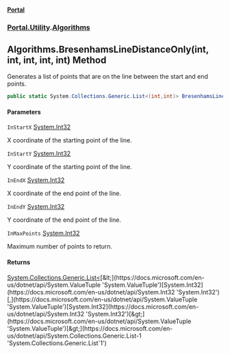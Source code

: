 #### [Portal](index.md 'index')
### [Portal.Utility](Portal.Utility.md 'Portal.Utility').[Algorithms](Portal.Utility.Algorithms.md 'Portal.Utility.Algorithms')

## Algorithms.BresenhamsLineDistanceOnly(int, int, int, int, int) Method

Generates a list of points that are on the line between the start and end points.

```csharp
public static System.Collections.Generic.List<(int,int)> BresenhamsLineDistanceOnly(int InStartX, int InStartY, int InEndX, int InEndY, int InMaxPoints);
```
#### Parameters

<a name='Portal.Utility.Algorithms.BresenhamsLineDistanceOnly(int,int,int,int,int).InStartX'></a>

`InStartX` [System.Int32](https://docs.microsoft.com/en-us/dotnet/api/System.Int32 'System.Int32')

X coordinate of the starting point of the line.

<a name='Portal.Utility.Algorithms.BresenhamsLineDistanceOnly(int,int,int,int,int).InStartY'></a>

`InStartY` [System.Int32](https://docs.microsoft.com/en-us/dotnet/api/System.Int32 'System.Int32')

Y coordinate of the starting point of the line.

<a name='Portal.Utility.Algorithms.BresenhamsLineDistanceOnly(int,int,int,int,int).InEndX'></a>

`InEndX` [System.Int32](https://docs.microsoft.com/en-us/dotnet/api/System.Int32 'System.Int32')

X coordinate of the end point of the line.

<a name='Portal.Utility.Algorithms.BresenhamsLineDistanceOnly(int,int,int,int,int).InEndY'></a>

`InEndY` [System.Int32](https://docs.microsoft.com/en-us/dotnet/api/System.Int32 'System.Int32')

Y coordinate of the end point of the line.

<a name='Portal.Utility.Algorithms.BresenhamsLineDistanceOnly(int,int,int,int,int).InMaxPoints'></a>

`InMaxPoints` [System.Int32](https://docs.microsoft.com/en-us/dotnet/api/System.Int32 'System.Int32')

Maximum number of points to return.

#### Returns
[System.Collections.Generic.List&lt;](https://docs.microsoft.com/en-us/dotnet/api/System.Collections.Generic.List-1 'System.Collections.Generic.List`1')[&lt;](https://docs.microsoft.com/en-us/dotnet/api/System.ValueTuple 'System.ValueTuple')[System.Int32](https://docs.microsoft.com/en-us/dotnet/api/System.Int32 'System.Int32')[,](https://docs.microsoft.com/en-us/dotnet/api/System.ValueTuple 'System.ValueTuple')[System.Int32](https://docs.microsoft.com/en-us/dotnet/api/System.Int32 'System.Int32')[&gt;](https://docs.microsoft.com/en-us/dotnet/api/System.ValueTuple 'System.ValueTuple')[&gt;](https://docs.microsoft.com/en-us/dotnet/api/System.Collections.Generic.List-1 'System.Collections.Generic.List`1')